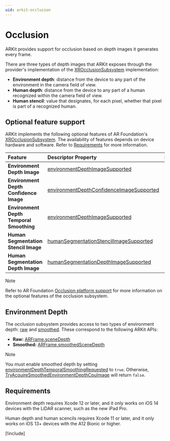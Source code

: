 ```yaml
---
uid: arkit-occlusion
---
```

# Occlusion

ARKit provides support for occlusion based on depth images it generates every frame.

There are three types of depth images that ARKit exposes through the provider's implementation of the [XROcclusionSubsystem](xref:UnityEngine.XR.ARSubsystems.XROcclusionSubsystem) implementation:

- **Environment depth**: distance from the device to any part of the environment in the camera field of view.
- **Human depth**: distance from the device to any part of a human recognized within the camera field of view.
- **Human stencil**: value that designates, for each pixel, whether that pixel is part of a recognized human.

## Optional feature support

ARKit implements the following optional features of AR Foundation's [XROcclusionSubsystem](xref:UnityEngine.XR.ARSubsystems.XROcclusionSubsystem). The availability of features depends on device hardware and software. Refer to [Requirements](#occlusion-requirements) for more information.

| Feature | Descriptor Property | Supported |
| :------ | :--------------- | :----------: |
| **Environment Depth Image** | [environmentDepthImageSupported](xref:UnityEngine.XR.ARSubsystems.XROcclusionSubsystemDescriptor.environmentDepthImageSupported) | Yes |
| **Environment Depth Confidence Image** | [environmentDepthConfidenceImageSupported](xref:UnityEngine.XR.ARSubsystems.XROcclusionSubsystemDescriptor.environmentDepthConfidenceImageSupported) | Yes |
| **Environment Depth Temporal Smoothing** | [environmentDepthImageSupported](xref:UnityEngine.XR.ARSubsystems.XROcclusionSubsystemDescriptor.environmentDepthImageSupported) | Yes |
| **Human Segmentation Stencil Image** | [humanSegmentationStencilImageSupported](xref:UnityEngine.XR.ARSubsystems.XROcclusionSubsystemDescriptor.humanSegmentationStencilImageSupported) | Yes |
| **Human Segmentation Depth Image** | [humanSegmentationDepthImageSupported](xref:UnityEngine.XR.ARSubsystems.XROcclusionSubsystemDescriptor.humanSegmentationDepthImageSupported) | Yes |

> [!NOTE]
> Refer to AR Foundation [Occlusion platform support](xref:arfoundation-occlusion-platform-support) for more information
> on the optional features of the occlusion subsystem.

## Environment Depth

The occlusion subsystem provides access to two types of environment depth: [raw](xref:UnityEngine.XR.ARSubsystems.XROcclusionSubsystem.TryAcquireRawEnvironmentDepthCpuImage(UnityEngine.XR.ARSubsystems.XRCpuImage@)) and [smoothed](xref:UnityEngine.XR.ARSubsystems.XROcclusionSubsystem.TryAcquireSmoothedEnvironmentDepthCpuImage(UnityEngine.XR.ARSubsystems.XRCpuImage@)). These correspond to the following ARKit APIs:

- **Raw:** [ARFrame.sceneDepth](https://developer.apple.com/documentation/arkit/arframe/3566299-scenedepth)
- **Smoothed:** [ARFrame.smoothedSceneDepth](https://developer.apple.com/documentation/arkit/arframe/3674209-smoothedscenedepth)

> [!NOTE]
> You must enable smoothed depth by setting [environmentDepthTemporalSmoothingRequested](xref:UnityEngine.XR.ARSubsystems.XROcclusionSubsystem.environmentDepthTemporalSmoothingRequested) to `true`. Otherwise, [TryAcquireSmoothedEnvironmentDepthCpuImage](xref:UnityEngine.XR.ARSubsystems.XROcclusionSubsystem.TryAcquireSmoothedEnvironmentDepthCpuImage(UnityEngine.XR.ARSubsystems.XRCpuImage@)) will return `false`.

<a id="occlusion-requirements"></a>

## Requirements

Environment depth requires Xcode 12 or later, and it only works on iOS 14 devices with the LiDAR scanner, such as the new iPad Pro.

Human depth and human scencils requires Xcode 11 or later, and it only works on iOS 13+ devices with the A12 Bionic or higher.

[!include[](snippets/apple-arkit-trademark.md)]
